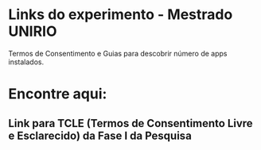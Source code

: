 # Links do experimento - Mestrado UNIRIO
Termos de Consentimento e Guias para descobrir número de apps instalados.

# Encontre aqui:
## Link para TCLE (Termos de Consentimento Livre e Esclarecido) da Fase I da Pesquisa
